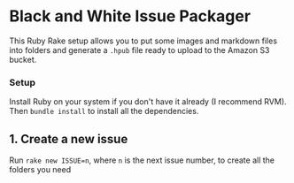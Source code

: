 # Black and White Issue Packager

This Ruby Rake setup allows you to put some images and markdown files into folders and generate a `.hpub` file ready to upload to the Amazon S3 bucket.

### Setup

Install Ruby on your system if you don't have it already (I recommend RVM). Then `bundle install` to install all the dependencies.

## 1. Create a new issue

Run `rake new ISSUE=n`, where `n` is the next issue number, to create all the folders you need
